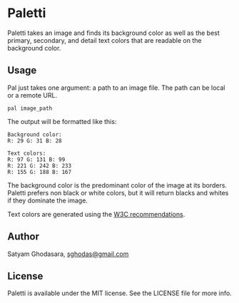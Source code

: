 # Paletti
Paletti takes an image and finds its background color as well as the best primary, secondary, and detail text colors that are readable on the background color.

## Usage
Pal just takes one argument: a path to an image file. The path can be local or a remote URL.
```
pal image_path
```
The output will be formatted like this:
```
Background color:
R: 29 G: 31 B: 28

Text colors:
R: 97 G: 131 B: 99
R: 221 G: 242 B: 233
R: 155 G: 188 B: 167
```
The background color is the predominant color of the image at its borders. Paletti prefers non black or white colors, but it will return blacks and whites if they dominate the image.

Text colors are generated using the [W3C recommendations](http://www.w3.org/TR/WCAG20-TECHS/G145.html).

## Author
Satyam Ghodasara, sghodas@gmail.com

## License
Paletti is available under the MIT license. See the LICENSE file for more info.
